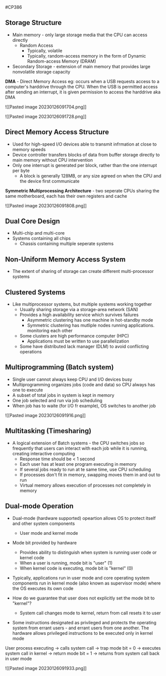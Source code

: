 #CP386
## Storage Structure 
- Main memory - only large storage media that the CPU can access directly
	- Random Access
		- Typically, volatile
		- Typically, random-access memory in the form of Dynamic Random-access Memory (DRAM)
- Secondary Storage - extension of main memory that provides large nonvolatile storage capacity

**DMA** - Direct Memory Access
	eg: occurs when a USB requests access to a computer's harddrive through the CPU. When the USB is permitted access after sending an interrupt, it is given permission to access the harddrive aka DMA

![[Pasted image 20230126091704.png]]

![[Pasted image 20230126091728.png]]

## Direct Memory Access Structure 
- Used for high-speed I/O devices able to transmit infrmation at close to memory speeds
- Device controller transfers blocks of data from buffer storage directly to main memory without CPU intervention
- Only one interrupt is generated per block, rather than the one interrupt per byte
	- A block is generally 128MB, or any size agreed on when the CPU and the device first communicate

**Symmetric Multiprocessing Architecture** - two seperate CPUs sharing the same motherboard, each has their own registers and cache

![[Pasted image 20230126091808.png]]

## Dual Core Design
- Multi-chip and multi-core 
- Systems containing all chips
	- Chassis containing multiple seperate systems

## Non-Uniform Memory Access System
- The extent of sharing of storage can create different multi-processor systems


## Clustered Systems
- Like multiprocessor systems, but multiple systems working together
	- Usually sharing storage via a storage-area network (SAN)
	- Provides a high availability service which survives failures
		- Asymmetric clustering has one machine in hot-standby mode
		- Symmetric clustering has mutliple nodes running applications. monitoring each other
	- Some clusters are high performance computer (HPC)
		- Applications must be written to use parallelization
	- Some have distributed lack manager (DLM) to avoid conflicting operations


## Multiprogramming (Batch system)
- Single user cannot always keep CPU and I/O devices busy
- Multiprogramming organizes jobs (code and data) so CPU always has one to execute
- A subset of total jobs in system is kept in memory
- One job selected and run via job scheduling
- When job has to waite (for I/O fr example), OS switches to another job

![[Pasted image 20230126091916.png]]

## Multitasking (Timesharing)
- A logical extension of Batch systems - the CPU switches jobs so frequently that users can interact with each job while it is running, creating interactive computing
	- Response time should be < 1 second
	- Each user has at least one program executing in memory
	- If several jobs ready to run at te same time, use CPU scheduling
	- If processes don't fit in memory, swapping moves them in and out to run
	- Virtual memory allows execution of processes not completely in memory


## Dual-mode Operation
- Dual-mode (hardware supported) opeartion allows OS to protect itself and other system components
	- User mode and kernel mode
- Mode bit provided by hardware
	- Provides ability to distinguish when system is running user code or kernel code
	- When a user is running, mode bit is "user" (1)
	- When kernel code is executing, mode bit is "kernel" (0)

 - Typically, applications run in user mode and core operating system components run in kernel mode (also known as supervisor mode) where the OS executes its own code 

- How do we guarantee that user does not explicitly set the mode bit to "kernel"?
	- System call changes mode to kernel, return from call resets it to user
- Some instructions designated as privileged and protects the operating system from errant users  - and errant users from one another. The hardware allows privileged instructions to be executed only in kernel mode

User process executing -> calls system call -> trap mode bit = 0 -> executes system call in kernel -> return mode bit = 1 -> returns from system call back in user mode

![[Pasted image 20230126091933.png]]
